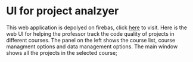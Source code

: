 # UI for project analzyer
This web application is depolyed on firebas, click [here](https://hongfei-project-analyzer.firebaseapp.com/) to visit.
Here is the web UI for helping the professor track the code quality of projects in different courses.
The panel on the left shows the course list, course managment options and data management options.
The main window shows all the projects in the selected course;


